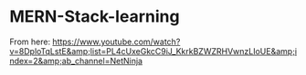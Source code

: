 # MERN-Stack-learning
From here: https://www.youtube.com/watch?v=8DploTqLstE&amp;list=PL4cUxeGkcC9iJ_KkrkBZWZRHVwnzLIoUE&amp;index=2&amp;ab_channel=NetNinja
